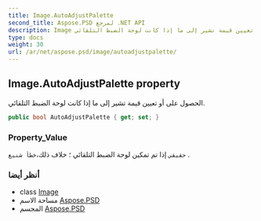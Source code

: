 ```yaml
---
title: Image.AutoAdjustPalette
second_title: Aspose.PSD لمرجع .NET API
description: Image ملكية. الحصول على أو تعيين قيمة تشير إلى ما إذا كانت لوحة الضبط التلقائي.
type: docs
weight: 30
url: /ar/net/aspose.psd/image/autoadjustpalette/
---
```

## Image.AutoAdjustPalette property

الحصول على أو تعيين قيمة تشير إلى ما إذا كانت لوحة الضبط التلقائي.

```csharp
public bool AutoAdjustPalette { get; set; }
```

### Property_Value

`حقيقي` إذا تم تمكين لوحة الضبط التلقائي ؛ خلاف ذلك،`خطأ شنيع` .

### أنظر أيضا

* class [Image](../)
* مساحة الاسم [Aspose.PSD](../../image/)
* المجسم [Aspose.PSD](../../../)


